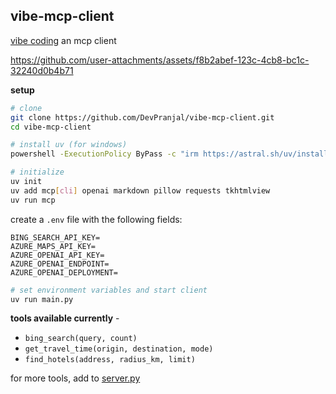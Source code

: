 ## vibe-mcp-client

[vibe coding](https://x.com/karpathy/status/1886192184808149383?lang=en) an mcp client



https://github.com/user-attachments/assets/f8b2abef-123c-4cb8-bc1c-32240d0b4b71



**setup**

```bash
# clone
git clone https://github.com/DevPranjal/vibe-mcp-client.git
cd vibe-mcp-client

# install uv (for windows)
powershell -ExecutionPolicy ByPass -c "irm https://astral.sh/uv/install.ps1 | iex"

# initialize
uv init
uv add mcp[cli] openai markdown pillow requests tkhtmlview
uv run mcp
```

create a `.env` file with the following fields:

```
BING_SEARCH_API_KEY=
AZURE_MAPS_API_KEY=
AZURE_OPENAI_API_KEY=
AZURE_OPENAI_ENDPOINT=
AZURE_OPENAI_DEPLOYMENT=
```

```bash
# set environment variables and start client
uv run main.py
```

**tools available currently** -

- `bing_search(query, count)`
- `get_travel_time(origin, destination, mode)`
- `find_hotels(address, radius_km, limit)`

for more tools, add to [server.py](./server.py)
